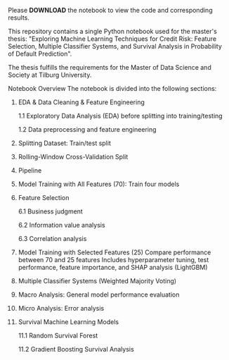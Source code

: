 Please **DOWNLOAD** the notebook to view the code and corresponding results.

This repository contains a single Python notebook used for the master's thesis:
"Exploring Machine Learning Techniques for Credit Risk: Feature Selection, Multiple Classifier Systems, and Survival Analysis in Probability of Default Prediction".

The thesis fulfills the requirements for the Master of Data Science and Society at Tilburg University.

Notebook Overview
The notebook is divided into the following sections:

1. EDA & Data Cleaning & Feature Engineering
   
   1.1 Exploratory Data Analysis (EDA) before splitting into training/testing
   
   1.2 Data preprocessing and feature engineering

2. Splitting Dataset: Train/test split

3. Rolling-Window Cross-Validation Split

4. Pipeline

5. Model Training with All Features (70): Train four models

6. Feature Selection
   
   6.1 Business judgment
   
   6.2 Information value analysis
   
   6.3 Correlation analysis

7. Model Training with Selected Features (25)
    Compare performance between 70 and 25 features
    Includes hyperparameter tuning, test performance, feature importance, and SHAP analysis (LightGBM)
   
8. Multiple Classifier Systems (Weighted Majority Voting)

9. Macro Analysis: General model performance evaluation

10. Micro Analysis: Error analysis

11. Survival Machine Learning Models
    
    11.1 Random Survival Forest
    
    11.2 Gradient Boosting Survival Analysis
    
